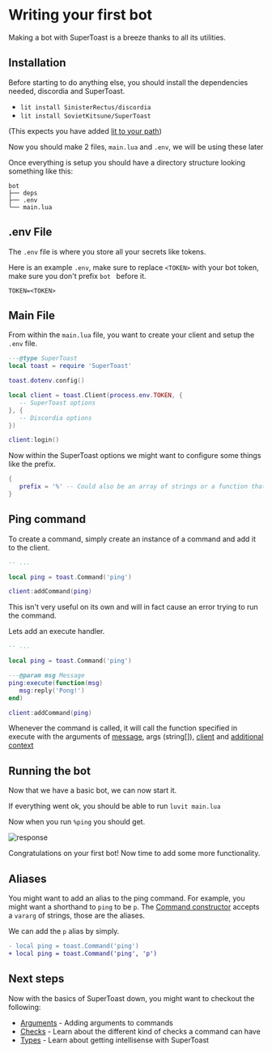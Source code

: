 # Writing your first bot

Making a bot with SuperToast is a breeze thanks to all its utilities.

## Installation

Before starting to do anything else, you should install the dependencies needed, discordia and SuperToast.

* `lit install SinisterRectus/discordia`
* `lit install SovietKitsune/SuperToast`

(This expects you have added [lit to your path](https://gist.github.com/Bilal2453/7370a143244d5ef2480c3db358fa2790))

Now you should make 2 files, `main.lua` and `.env`, we will be using these later

Once everything is setup you should have a directory structure looking something like this:

```
bot
├── deps
├── .env
└── main.lua
```

## .env File

The `.env` file is where you store all your secrets like tokens.

Here is an example `.env`, make sure to replace `<TOKEN>` with your bot token, make sure you don't prefix `bot ` before it.

```
TOKEN=<TOKEN>
```

## Main File

From within the `main.lua` file, you want to create your client and setup the `.env` file.

```lua
---@type SuperToast
local toast = require 'SuperToast'

toast.dotenv.config()

local client = toast.Client(process.env.TOKEN, {
   -- SuperToast options
}, {
   -- Discordia options
})

client:login()
```

Now within the SuperToast options we might want to configure some things like the prefix.

```lua
{
   prefix = '%' -- Could also be an array of strings or a function that returns either one
}
```

## Ping command

To create a command, simply create an instance of a command and add it to the client.

```lua
-- ...

local ping = toast.Command('ping')

client:addCommand(ping)
```

This isn't very useful on its own and will in fact cause an error trying to run the command.

Lets add an execute handler.

```lua
-- ...

local ping = toast.Command('ping')

---@param msg Message
ping:execute(function(msg)
   msg:reply('Pong!')
end)

client:addCommand(ping)
```

Whenever the command is called, it will call the function specified in execute with the arguments of [message](https://github.com/SinisterRectus/discordia/wiki/Message), args (string[]), [client](../classes/SuperToastClient.md) and [additional context](../structures/Command.additionalContext.md)

## Running the bot

Now that we have a basic bot, we can now start it.

If everything went ok, you should be able to run `luvit main.lua`

Now when you run `%ping` you should get.

![response](https://imgur.com/SspwnZc.png)

Congratulations on your first bot! Now time to add some more functionality.

## Aliases

You might want to add an alias to the ping command. For example, you might want a shorthand to `ping` to be `p`. The [Command constructor](../classes/Command.md) accepts a `vararg` of strings, those are the aliases.

We can add the `p` alias by simply.

```diff
- local ping = toast.Command('ping')
+ local ping = toast.Command('ping', 'p')
```

## Next steps

Now with the basics of SuperToast down, you might want to checkout the following:

* [Arguments](./arguments.md) - Adding arguments to commands
* [Checks](./command-checks.md) - Learn about the different kind of checks a command can have
* [Types](./types.md) - Learn about getting intellisense with SuperToast
